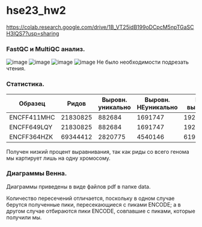 # hse23_hw2

https://colab.research.google.com/drive/1B_VT25idB199oDCpcM5npTGaSCH3IQS7?usp=sharing

### FastQC и MultiQC анализ.
![image](https://user-images.githubusercontent.com/114621114/219989686-1b9d6cc3-8742-4e8f-9a6d-db87bab2f7ec.png)
![image](https://user-images.githubusercontent.com/114621114/219989760-f887c6c0-5786-46b5-86a7-af260361cab6.png)
![image](https://user-images.githubusercontent.com/114621114/219989819-0f18399e-9abb-4917-8d96-72523e1fca63.png)
![image](https://user-images.githubusercontent.com/114621114/219989878-ae467693-631f-4035-a564-61f16b3fbcf3.png)
Не было необходимости подрезать чтения.

### Статистика.
Образец | Ридов | Выровн. уникально | Выровн. НЕуникально | НЕ выровн.
-|-|-|-|-
ENCFF411MHC | 21830825 | 882684 | 1691747 |19256394
ENCFF649LQY | 21830825 | 882684 | 1691747 |19256394
ENCFF364HZK | 69344412 | 2820775 | 4540146 |61983491

Получен низкий процент выравнивания, так как риды со всего генома мы картирует лишь на одну хромосому.

### Диаграммы Венна.
Диаграммы приведены в виде файлов pdf в папке data.

Количество пересечений отличается, поскольку в одном случае берутся полученные пики, пересекающиеся с пиками ENCODE; а в другом случае отбираются пики ENCODE, совпавшие с пиками, которые получили мы.
